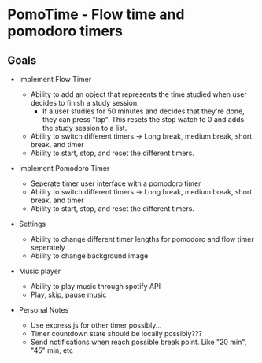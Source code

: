 # PomoTime - Flow time and pomodoro timers

## Goals
- Implement Flow Timer
    - Ability to add an object that represents the time studied when user decides to finish a study session. 
        - If a user studies for 50 minutes and decides that they're done, they can press "lap". This resets the stop watch to 0 and adds the study session to a list.
    - Ability to switch different timers -> Long break, medium break, short break, and timer
    - Ability to start, stop, and reset the different timers. 
- Implement Pomodoro Timer
    - Seperate timer user interface with a pomodoro timer
    - Ability to switch different timers -> Long break, medium break, short break, and timer
    - Ability to start, stop, and reset the different timers. 
- Settings
    - Ability to change different timer lengths for pomodoro and flow timer seperately 
    - Ability to change background image
- Music player
    - Ability to play music through spotify API
    - Play, skip, pause music

- Personal Notes
    - Use express js for other timer possibly...
    - Timer countdown state should be locally possibly???
    - Send notifications when reach possible break point. Like "20 min", "45" min, etc